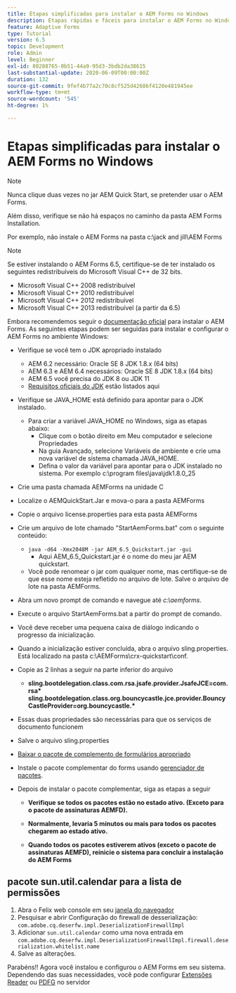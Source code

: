 ```yaml
---
title: Etapas simplificadas para instalar o AEM Forms no Windows
description: Etapas rápidas e fáceis para instalar o AEM Forms no Windows
feature: Adaptive Forms
type: Tutorial
version: 6.5
topic: Development
role: Admin
level: Beginner
exl-id: 80288765-0b51-44a9-95d3-3bdb2da38615
last-substantial-update: 2020-06-09T00:00:00Z
duration: 132
source-git-commit: 9fef4b77a2c70c8cf525d42686f4120e481945ee
workflow-type: tm+mt
source-wordcount: '545'
ht-degree: 1%

---
```


# Etapas simplificadas para instalar o AEM Forms no Windows

>[!NOTE]
>
>Nunca clique duas vezes no jar AEM Quick Start, se pretender usar o AEM Forms.
>
>Além disso, verifique se não há espaços no caminho da pasta AEM Forms Installation.
>
>Por exemplo, não instale o AEM Forms na pasta c:\jack and jill\AEM Forms

>[!NOTE]
>
>Se estiver instalando o AEM Forms 6.5, certifique-se de ter instalado os seguintes redistribuíveis do Microsoft Visual C++ de 32 bits.
>
>* Microsoft Visual C++ 2008 redistribuível
>* Microsoft Visual C++ 2010 redistribuível
>* Microsoft Visual C++ 2012 redistribuível
>* Microsoft Visual C++ 2013 redistribuível (a partir da 6.5)

Embora recomendemos seguir o [documentação oficial](https://helpx.adobe.com/br/experience-manager/6-3/forms/using/installing-configuring-aem-forms-osgi.html) para instalar o AEM Forms. As seguintes etapas podem ser seguidas para instalar e configurar o AEM Forms no ambiente Windows:

* Verifique se você tem o JDK apropriado instalado
   * AEM 6.2 necessário: Oracle SE 8 JDK 1.8.x (64 bits)
   * AEM 6.3 e AEM 6.4 necessários: Oracle SE 8 JDK 1.8.x (64 bits)
   * AEM 6.5 você precisa do JDK 8 ou JDK 11
   * [Requisitos oficiais do JDK](https://experienceleague.adobe.com/docs/experience-manager-65/deploying/introduction/technical-requirements.html?lang=pt-BR) estão listados aqui
* Verifique se JAVA_HOME está definido para apontar para o JDK instalado.
   * Para criar a variável JAVA_HOME no Windows, siga as etapas abaixo:
      * Clique com o botão direito em Meu computador e selecione Propriedades
      * Na guia Avançado, selecione Variáveis de ambiente e crie uma nova variável de sistema chamada JAVA_HOME.
      * Defina o valor da variável para apontar para o JDK instalado no sistema. Por exemplo c:\program files\java\jdk1.8.0_25

* Crie uma pasta chamada AEMForms na unidade C
* Localize o AEMQuickStart.Jar e mova-o para a pasta AEMForms
* Copie o arquivo license.properties para esta pasta AEMForms
* Crie um arquivo de lote chamado &quot;StartAemForms.bat&quot; com o seguinte conteúdo:
   * `java -d64 -Xmx2048M -jar AEM_6.5_Quickstart.jar -gui`
      * Aqui AEM_6.5_Quickstart.jar é o nome do meu jar AEM quickstart.
   * Você pode renomear o jar com qualquer nome, mas certifique-se de que esse nome esteja refletido no arquivo de lote. Salve o arquivo de lote na pasta AEMForms.

* Abra um novo prompt de comando e navegue até _c:\aemforms_.

* Execute o arquivo StartAemForms.bat a partir do prompt de comando.

* Você deve receber uma pequena caixa de diálogo indicando o progresso da inicialização.

* Quando a inicialização estiver concluída, abra o arquivo sling.properties. Está localizado na pasta c:\AEMForms\crx-quickstart\conf.

* Copie as 2 linhas a seguir na parte inferior do arquivo
   * **sling.bootdelegation.class.com.rsa.jsafe.provider.JsafeJCE=com.rsa&#42;** **sling.bootdelegation.class.org.bouncycastle.jce.provider.BouncyCastleProvider=org.bouncycastle.&#42;**
* Essas duas propriedades são necessárias para que os serviços de documento funcionem
* Salve o arquivo sling.properties
* [Baixar o pacote de complemento de formulários apropriado](https://experienceleague.adobe.com/docs/experience-manager-release-information/aem-release-updates/forms-updates/aem-forms-releases.html?lang=en)
* Instale o pacote complementar do forms usando [gerenciador de pacotes](http://localhost:4502/crx/packmgr/index.jsp).
* Depois de instalar o pacote complementar, siga as etapas a seguir

   * **Verifique se todos os pacotes estão no estado ativo. (Exceto para o pacote de assinaturas AEMFD).**
   * **Normalmente, levaria 5 minutos ou mais para todos os pacotes chegarem ao estado ativo.**

   * **Quando todos os pacotes estiverem ativos (exceto o pacote de assinaturas AEMFD), reinicie o sistema para concluir a instalação do AEM Forms**

## pacote sun.util.calendar para a lista de permissões

1. Abra o Felix web console em seu [janela do navegador](http://localhost:4502/system/console/configMgr)
1. Pesquisar e abrir Configuração do firewall de desserialização: `com.adobe.cq.deserfw.impl.DeserializationFirewallImpl`
1. Adicionar `sun.util.calendar` como uma nova entrada em `com.adobe.cq.deserfw.impl.DeserializationFirewallImpl.firewall.deserialization.whitelist.name`
1. Salve as alterações.

Parabéns!! Agora você instalou e configurou o AEM Forms em seu sistema.
Dependendo das suas necessidades, você pode configurar  [Extensões Reader](https://experienceleague.adobe.com/docs/experience-manager-learn/forms/document-services/configuring-reader-extension-osgi.html) ou [PDFG](https://experienceleague.adobe.com/docs/experience-manager-65/forms/install-aem-forms/osgi-installation/install-configure-document-services.html) no servidor
